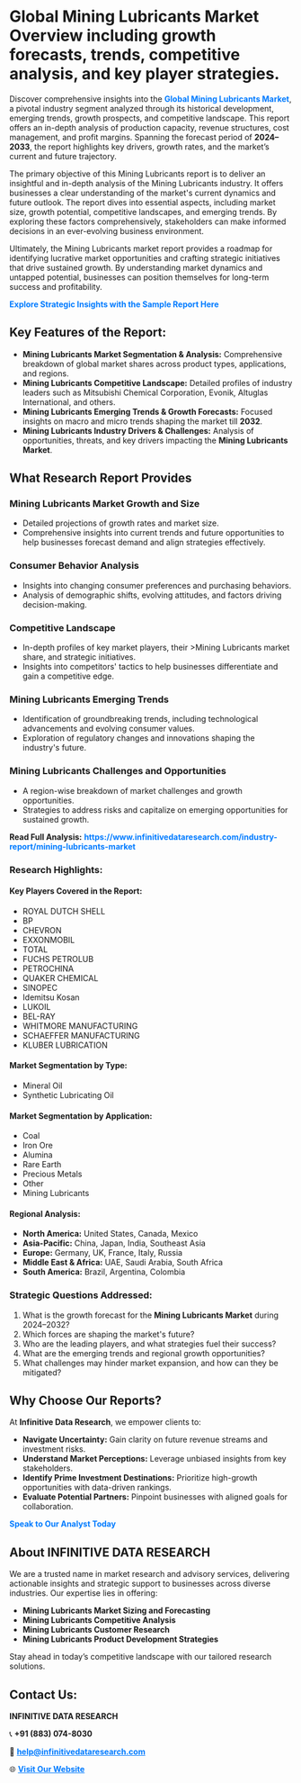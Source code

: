 <h1>Global Mining Lubricants Market Overview including growth forecasts, trends, competitive analysis, and key player strategies.</h1>
<p>
Discover comprehensive insights into the 
<a href="https://www.infinitivedataresearch.com/industry-report/mining-lubricants-market" rel="dofollow" style="color: #007BFF; text-decoration: none;"><strong>Global Mining Lubricants Market</strong></a>, a pivotal industry segment analyzed through its historical development, emerging trends, growth prospects, and competitive landscape. This report offers an in-depth analysis of production capacity, revenue structures, cost management, and profit margins. Spanning the forecast period of <strong>2024–2033</strong>, the report highlights key drivers, growth rates, and the market’s current and future trajectory.
</p>
<p>
The primary objective of this Mining Lubricants report is to deliver an insightful and in-depth analysis of the Mining Lubricants industry. It offers businesses a clear understanding of the market's current dynamics and future outlook. The report dives into essential aspects, including market size, growth potential, competitive landscapes, and emerging trends. By exploring these factors comprehensively, stakeholders can make informed decisions in an ever-evolving business environment.
</p>
<p>
Ultimately, the Mining Lubricants market report provides a roadmap for identifying lucrative market opportunities and crafting strategic initiatives that drive sustained growth. By understanding market dynamics and untapped potential, businesses can position themselves for long-term success and profitability.
</p>
<p>
<a href="https://www.infinitivedataresearch.com/request-sample/reportId=107413" style="color: #007BFF; text-decoration: none;"><strong>Explore Strategic Insights with the Sample Report Here</strong></a>
</p>

<h2>Key Features of the Report:</h2>
<ul>
<li><strong>Mining Lubricants Market Segmentation & Analysis:</strong> Comprehensive breakdown of global market shares across product types, applications, and regions.</li>
<li><strong>Mining Lubricants Competitive Landscape:</strong> Detailed profiles of industry leaders such as Mitsubishi Chemical Corporation, Evonik, Altuglas International, and others.</li>
<li><strong>Mining Lubricants Emerging Trends & Growth Forecasts:</strong> Focused insights on macro and micro trends shaping the market till <strong>2032</strong>.</li>
<li><strong>Mining Lubricants Industry Drivers & Challenges:</strong> Analysis of opportunities, threats, and key drivers impacting the <strong>Mining Lubricants Market</strong>.</li>
</ul>

<h2>What Research Report Provides</h2>
<h3>Mining Lubricants Market Growth and Size</h3>
<ul>
<li>Detailed projections of growth rates and market size.</li>
<li>Comprehensive insights into current trends and future opportunities to help businesses forecast demand and align strategies effectively.</li>
</ul>

<h3>Consumer Behavior Analysis</h3>
<ul>
<li>Insights into changing consumer preferences and purchasing behaviors.</li>
<li>Analysis of demographic shifts, evolving attitudes, and factors driving decision-making.</li>
</ul>

<h3>Competitive Landscape</h3>
<ul>
<li>In-depth profiles of key market players, their >Mining Lubricants market share, and strategic initiatives.</li>
<li>Insights into competitors' tactics to help businesses differentiate and gain a competitive edge.</li>
</ul>

<h3>Mining Lubricants Emerging Trends</h3>
<ul>
<li>Identification of groundbreaking trends, including technological advancements and evolving consumer values.</li>
<li>Exploration of regulatory changes and innovations shaping the industry's future.</li>
</ul>

<h3>Mining Lubricants Challenges and Opportunities</h3>
<ul>
<li>A region-wise breakdown of market challenges and growth opportunities.</li>
<li>Strategies to address risks and capitalize on emerging opportunities for sustained growth.</li>
</ul>
<p><strong>Read Full Analysis:</strong> <a href="https://www.infinitivedataresearch.com/industry-report/mining-lubricants-market" rel="dofollow" style="color: #007BFF; text-decoration: none;"><strong>https://www.infinitivedataresearch.com/industry-report/mining-lubricants-market</strong></a></p>
<h3>Research Highlights:</h3>
<h4>Key Players Covered in the Report:</h4>
<ul><li>ROYAL DUTCH SHELL</li><li>BP</li><li>CHEVRON</li><li>EXXONMOBIL</li><li>TOTAL</li><li>FUCHS PETROLUB</li><li>PETROCHINA</li><li>QUAKER CHEMICAL</li><li>SINOPEC</li><li>Idemitsu Kosan</li><li>LUKOIL</li><li>BEL-RAY</li><li>WHITMORE MANUFACTURING</li><li>SCHAEFFER MANUFACTURING</li><li>KLUBER LUBRICATION</li></ul>
<h4>Market Segmentation by Type:</h4>
<ul><li>Mineral Oil</li><li>Synthetic Lubricating Oil</li></ul>
<h4>Market Segmentation by Application:</h4>
<ul><li>Coal</li><li>Iron Ore</li><li>Alumina</li><li>Rare Earth</li><li>Precious Metals</li><li>Other</li><li>Mining Lubricants</li></ul>

<h4>Regional Analysis:</h4>
<ul>
<li><strong>North America:</strong> United States, Canada, Mexico</li>
<li><strong>Asia-Pacific:</strong> China, Japan, India, Southeast Asia</li>
<li><strong>Europe:</strong> Germany, UK, France, Italy, Russia</li>
<li><strong>Middle East & Africa:</strong> UAE, Saudi Arabia, South Africa</li>
<li><strong>South America:</strong> Brazil, Argentina, Colombia</li>
</ul>

<h3>Strategic Questions Addressed:</h3>
<ol>
<li>What is the growth forecast for the <strong>Mining Lubricants Market</strong> during 2024–2032?</li>
<li>Which forces are shaping the market's future?</li>
<li>Who are the leading players, and what strategies fuel their success?</li>
<li>What are the emerging trends and regional growth opportunities?</li>
<li>What challenges may hinder market expansion, and how can they be mitigated?</li>
</ol>

<h2>Why Choose Our Reports?</h2>
<p>At <strong>Infinitive Data Research</strong>, we empower clients to:</p>
<ul>
<li><strong>Navigate Uncertainty:</strong> Gain clarity on future revenue streams and investment risks.</li>
<li><strong>Understand Market Perceptions:</strong> Leverage unbiased insights from key stakeholders.</li>
<li><strong>Identify Prime Investment Destinations:</strong> Prioritize high-growth opportunities with data-driven rankings.</li>
<li><strong>Evaluate Potential Partners:</strong> Pinpoint businesses with aligned goals for collaboration.</li>
</ul>
<p><a href="https://www.infinitivedataresearch.com/industry-report/mining-lubricants-market" rel="dofollow" style="color: #007BFF; text-decoration: none;"><strong>Speak to Our Analyst Today</strong></a></p>

<h2>About INFINITIVE DATA RESEARCH</h2>
<p>We are a trusted name in market research and advisory services, delivering actionable insights and strategic support to businesses across diverse industries. Our expertise lies in offering:</p>
<ul>
<li><strong>Mining Lubricants Market Sizing and Forecasting</strong></li>
<li><strong>Mining Lubricants Competitive Analysis</strong></li>
<li><strong>Mining Lubricants Customer Research</strong></li>
<li><strong>Mining Lubricants Product Development Strategies</strong></li>
</ul>
<p>Stay ahead in today’s competitive landscape with our tailored research solutions.</p>

<h2>Contact Us:</h2>
<p><strong>INFINITIVE DATA RESEARCH</strong></p>
<p>📞 <strong>+91 (883) 074-8030</strong></p>
<p>📧 <strong><a href="mailto:help@infinitivedataresearch.com" style="color: #007BFF;">help@infinitivedataresearch.com</a></strong></p>
<p>🌐 <strong><a href="https://www.infinitivedataresearch.com" rel="dofollow" style="color: #007BFF;">Visit Our Website</a></strong></p>